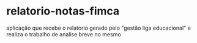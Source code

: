 # relatorio-notas-fimca
aplicação que recebe o relatorio gerado pelo "gestão liga educacional" e realiza o trabalho de analise breve no mesmo
